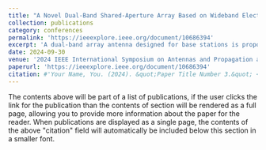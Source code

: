 ```yaml
---
title: "A Novel Dual-Band Shared-Aperture Array Based on Wideband Electromagnetic Transparent Antenna"
collection: publications
category: conferences
permalink: 'https://ieeexplore.ieee.org/document/10686394'
excerpt: 'A dual-band array antenna designed for base stations is proposed in this paper. To mitigate the influence of lower band antenna on the radiation patterns of higher band elements, we introduce a broadband electromagnetic transparent antenna incorporating vertically printed frequency selective surface elements.'
date: 2024-09-30
venue: '2024 IEEE International Symposium on Antennas and Propagation and INC/USNC‐URSI Radio Science Meeting (AP-S/INC-USNC-URSI)'
paperurl: 'https://ieeexplore.ieee.org/document/10686394'
citation: #'Your Name, You. (2024). &quot;Paper Title Number 3.&quot; <i>GitHub Journal of Bugs</i>. 1(3).'
---
```


The contents above will be part of a list of publications, if the user clicks the link for the publication than the contents of section will be rendered as a full page, allowing you to provide more information about the paper for the reader. When publications are displayed as a single page, the contents of the above "citation" field will automatically be included below this section in a smaller font.
